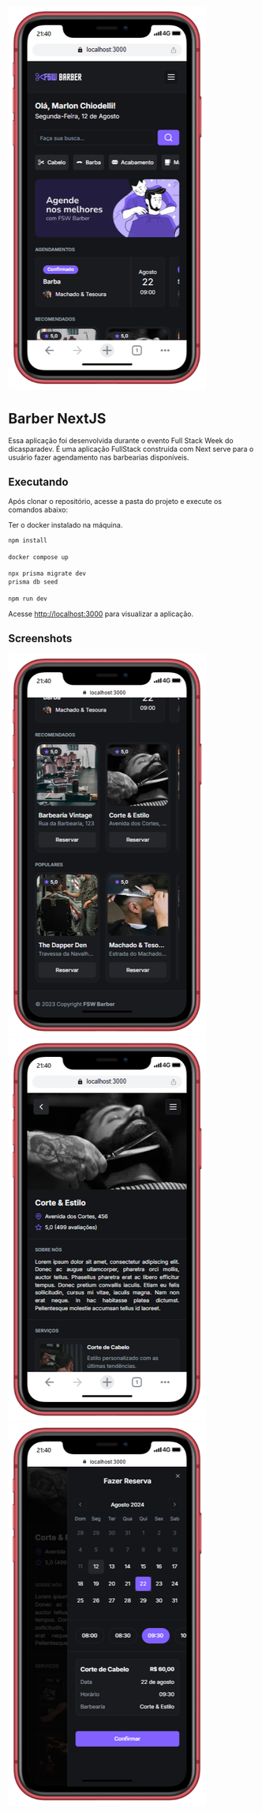 ![Cover](./.github/cover.png)

# Barber NextJS

Essa aplicação foi desenvolvida durante o evento Full Stack Week do dicasparadev.
É uma aplicação FullStack construída com Next serve para o usuário fazer agendamento nas barbearias disponíveis.

## Executando

Após clonar o repositório, acesse a pasta do projeto e execute os comandos abaixo:

Ter o docker instalado na máquina.

```sh
npm install

docker compose up

npx prisma migrate dev
prisma db seed

npm run dev

```

Acesse <http://localhost:3000> para visualizar a aplicação.

## Screenshots

<p>
  <img src=".github/image2.png">
  <img src=".github/image3.png">
  <img src=".github/image4.png">
</p>
